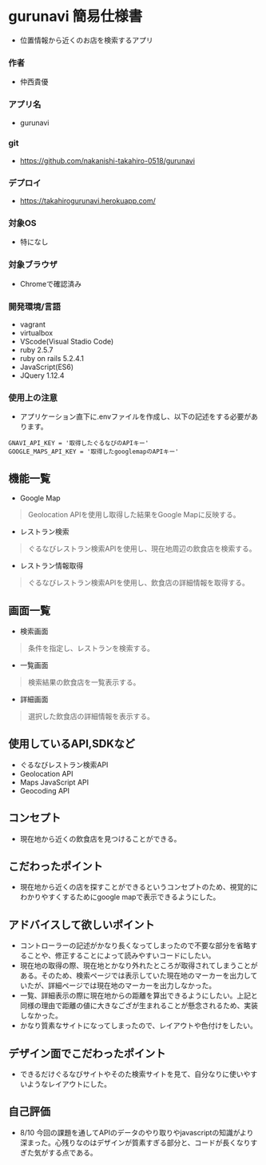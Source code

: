 # gurunavi 簡易仕様書
- 位置情報から近くのお店を検索するアプリ
### 作者
- 仲西貴優
### アプリ名
- gurunavi
### git
- https://github.com/nakanishi-takahiro-0518/gurunavi
### デプロイ
- https://takahirogurunavi.herokuapp.com/
### 対象OS
- 特になし
### 対象ブラウザ
- Chromeで確認済み
### 開発環境/言語
- vagrant  
- virtualbox  
- VScode(Visual Stadio Code)  
- ruby 2.5.7  
- ruby on rails 5.2.4.1  
- JavaScript(ES6)  
- JQuery 1.12.4 
### 使用上の注意
- アプリケーション直下に.envファイルを作成し、以下の記述をする必要があります。
```
GNAVI_API_KEY = '取得したぐるなびのAPIキー'
GOOGLE_MAPS_API_KEY = '取得したgooglemapのAPIキー'
```

## 機能一覧
- Google Map  
> Geolocation APIを使用し取得した結果をGoogle Mapに反映する。  
- レストラン検索  
> ぐるなびレストラン検索APIを使用し、現在地周辺の飲食店を検索する。  
- レストラン情報取得  
> ぐるなびレストラン検索APIを使用し、飲食店の詳細情報を取得する。
  
## 画面一覧
- 検索画面  
> 条件を指定し、レストランを検索する。  
- 一覧画面  
> 検索結果の飲食店を一覧表示する。  
- 詳細画面  
> 選択した飲食店の詳細情報を表示する。
  
## 使用しているAPI,SDKなど
- ぐるなびレストラン検索API  
- Geolocation API  
- Maps JavaScript API  
- Geocoding API  

## コンセプト
- 現在地から近くの飲食店を見つけることができる。

## こだわったポイント
- 現在地から近くの店を探すことができるというコンセプトのため、視覚的にわかりやすくするためにgoogle mapで表示できるようにした。
## アドバイスして欲しいポイント
- コントローラーの記述がかなり長くなってしまったので不要な部分を省略することや、修正することによって読みやすいコードにしたい。  
- 現在地の取得の際、現在地とかなり外れたところが取得されてしまうことがある。そのため、検索ページでは表示していた現在地のマーカーを出力していたが、詳細ページでは現在地のマーカーを出力しなかった。  
- 一覧、詳細表示の際に現在地からの距離を算出できるようにしたい。上記と同様の理由で距離の値に大きなござが生まれることが懸念されるため、実装しなかった。  
- かなり質素なサイトになってしまったので、レイアウトや色付けをしたい。  
## デザイン面でこだわったポイント
- できるだけぐるなびサイトやそのた検索サイトを見て、自分なりに使いやすいようなレイアウトにした。
## 自己評価
- 8/10 今回の課題を通してAPIのデータのやり取りやjavascriptの知識がより深まった。心残りなのはデザインが質素すぎる部分と、コードが長くなりすぎた気がする点である。
